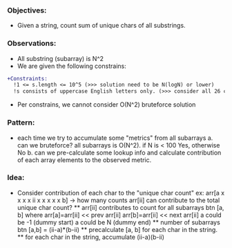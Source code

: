 ### Objectives:
* Given a string, count sum of unique chars of all substrings.

### Observations:
* All substring (subarray) is N^2
* We are given the following constrains:

```diff
+Constraints:
  !1 <= s.length <= 10^5 (>>> solution need to be N(logN) or lower)
  !s consists of uppercase English letters only. (>>> consider all 26 chars)
```

* Per constrains, we cannot consider O(N^2) bruteforce solution

### Pattern:
* each time we try to accumulate some "metrics" from all subarrays
a. can we bruteforce?  all subarrays is O(N^2).  if N is < 100 Yes, otherwise No
b. can we pre-calculate some lookup info and calculate contribution of each array
   elements to the observed metric.


### Idea:
* Consider contribution of each char to the "unique char count"
ex: arr[a x x x x ii x x x x x b]
-> how many counts arr[ii] can contribute to the total unique char count?
** arr[ii] contributes to count for all subarrays btn [a, b]
   where arr[a]=arr[ii] << prev arr[ii]
         arr[b]=arr[ii] << next arr[ii]
         a could be -1 (dummy start)
         a could be N  (dummy end)
** number of subarrays btn [a,b] = (ii-a)*(b-ii)
** precalculate [a, b] for each char in the string.
** for each char in the string, accumulate (ii-a)(b-ii)
